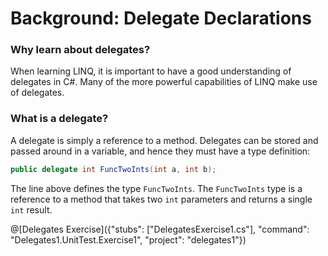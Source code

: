 # Background: Delegate Declarations

### Why learn about delegates?
When learning LINQ, it is important to have a good understanding of delegates in C#. Many of the more powerful capabilities of LINQ make use of delegates.

### What is a delegate?
A delegate is simply a reference to a method. Delegates can be stored and passed around in a variable, and hence they must have a type definition:

```csharp
public delegate int FuncTwoInts(int a, int b);
```

The line above defines the type `FuncTwoInts`. The `FuncTwoInts` type is a reference to a method that takes two `int` parameters and returns a single `int` result.

@[Delegates Exercise]({"stubs": ["DelegatesExercise1.cs"], "command": "Delegates1.UnitTest.Exercise1", "project": "delegates1"})
